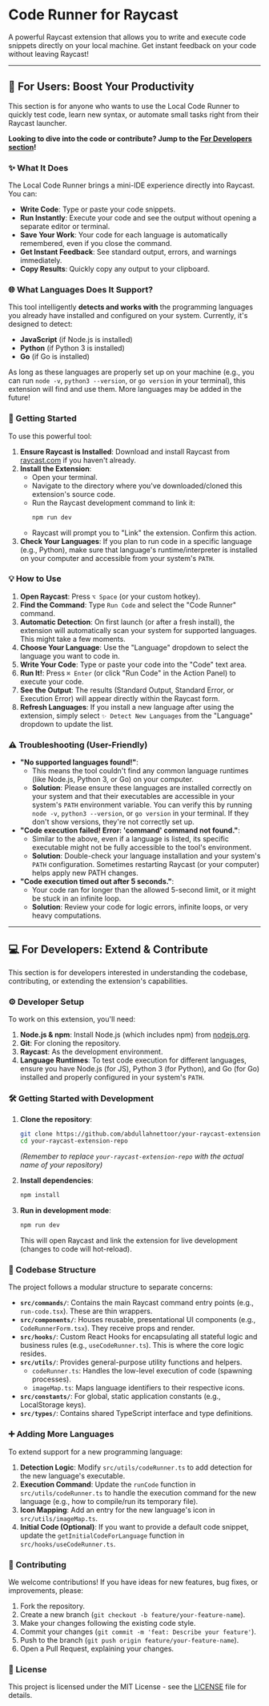 # Code Runner for Raycast

A powerful Raycast extension that allows you to write and execute code snippets directly on your local machine. Get instant feedback on your code without leaving Raycast\!

-----

## 🎯 For Users: Boost Your Productivity

This section is for anyone who wants to use the Local Code Runner to quickly test code, learn new syntax, or automate small tasks right from their Raycast launcher.

**Looking to dive into the code or contribute? Jump to the [For Developers section](#for-developers:-extend-&-contribute)\!**

### ✨ What It Does

The Local Code Runner brings a mini-IDE experience directly into Raycast. You can:

  * **Write Code**: Type or paste your code snippets.
  * **Run Instantly**: Execute your code and see the output without opening a separate editor or terminal.
  * **Save Your Work**: Your code for each language is automatically remembered, even if you close the command.
  * **Get Instant Feedback**: See standard output, errors, and warnings immediately.
  * **Copy Results**: Quickly copy any output to your clipboard.

### 🌐 What Languages Does It Support?

This tool intelligently **detects and works with** the programming languages you already have installed and configured on your system. Currently, it's designed to detect:

  * **JavaScript** (if Node.js is installed)
  * **Python** (if Python 3 is installed)
  * **Go** (if Go is installed)

As long as these languages are properly set up on your machine (e.g., you can run `node -v`, `python3 --version`, or `go version` in your terminal), this extension will find and use them. More languages may be added in the future\!

### 🚀 Getting Started

To use this powerful tool:

1.  **Ensure Raycast is Installed**: Download and install Raycast from [raycast.com](https://www.raycast.com/) if you haven't already.
2.  **Install the Extension**:
      * Open your terminal.
      * Navigate to the directory where you've downloaded/cloned this extension's source code.
      * Run the Raycast development command to link it:
        ```bash
        npm run dev
        ```
      * Raycast will prompt you to "Link" the extension. Confirm this action.
3.  **Check Your Languages**: If you plan to run code in a specific language (e.g., Python), make sure that language's runtime/interpreter is installed on your computer and accessible from your system's `PATH`.

### 💡 How to Use

1.  **Open Raycast**: Press `⌥ Space` (or your custom hotkey).
2.  **Find the Command**: Type `Run Code` and select the "Code Runner" command.
3.  **Automatic Detection**: On first launch (or after a fresh install), the extension will automatically scan your system for supported languages. This might take a few moments.
4.  **Choose Your Language**: Use the "Language" dropdown to select the language you want to code in.
5.  **Write Your Code**: Type or paste your code into the "Code" text area.
6.  **Run It\!**: Press `⌘ Enter` (or click "Run Code" in the Action Panel) to execute your code.
7.  **See the Output**: The results (Standard Output, Standard Error, or Execution Error) will appear directly within the Raycast form.
8.  **Refresh Languages**: If you install a new language after using the extension, simply select `✨ Detect New Languages` from the "Language" dropdown to update the list.

### ⚠️ Troubleshooting (User-Friendly)

  * **"No supported languages found\!"**:
      * This means the tool couldn't find any common language runtimes (like Node.js, Python 3, or Go) on your computer.
      * **Solution**: Please ensure these languages are installed correctly on your system and that their executables are accessible in your system's `PATH` environment variable. You can verify this by running `node -v`, `python3 --version`, or `go version` in your terminal. If they don't show versions, they're not correctly set up.
  * **"Code execution failed\! Error: 'command' command not found."**:
      * Similar to the above, even if a language is listed, its specific executable might not be fully accessible to the tool's environment.
      * **Solution**: Double-check your language installation and your system's `PATH` configuration. Sometimes restarting Raycast (or your computer) helps apply new PATH changes.
  * **"Code execution timed out after 5 seconds."**:
      * Your code ran for longer than the allowed 5-second limit, or it might be stuck in an infinite loop.
      * **Solution**: Review your code for logic errors, infinite loops, or very heavy computations.

-----

## 💻 For Developers: Extend & Contribute

This section is for developers interested in understanding the codebase, contributing, or extending the extension's capabilities.

### ⚙️ Developer Setup

To work on this extension, you'll need:

1.  **Node.js & npm**: Install Node.js (which includes npm) from [nodejs.org](https://nodejs.org/).
2.  **Git**: For cloning the repository.
3.  **Raycast**: As the development environment.
4.  **Language Runtimes**: To test code execution for different languages, ensure you have Node.js (for JS), Python 3 (for Python), and Go (for Go) installed and properly configured in your system's `PATH`.

### 🛠️ Getting Started with Development

1.  **Clone the repository**:

    ```bash
    git clone https://github.com/abdullahnettoor/your-raycast-extension-repo.git
    cd your-raycast-extension-repo
    ```

    *(Remember to replace `your-raycast-extension-repo` with the actual name of your repository)*

2.  **Install dependencies**:

    ```bash
    npm install
    ```

3.  **Run in development mode**:

    ```bash
    npm run dev
    ```

    This will open Raycast and link the extension for live development (changes to code will hot-reload).

### 📂 Codebase Structure

The project follows a modular structure to separate concerns:

  * **`src/commands/`**: Contains the main Raycast command entry points (e.g., `run-code.tsx`). These are thin wrappers.
  * **`src/components/`**: Houses reusable, presentational UI components (e.g., `CodeRunnerForm.tsx`). They receive props and render.
  * **`src/hooks/`**: Custom React Hooks for encapsulating all stateful logic and business rules (e.g., `useCodeRunner.ts`). This is where the core logic resides.
  * **`src/utils/`**: Provides general-purpose utility functions and helpers.
      * `codeRunner.ts`: Handles the low-level execution of code (spawning processes).
      * `imageMap.ts`: Maps language identifiers to their respective icons.
  * **`src/constants/`**: For global, static application constants (e.g., LocalStorage keys).
  * **`src/types/`**: Contains shared TypeScript interface and type definitions.

### ➕ Adding More Languages

To extend support for a new programming language:

1.  **Detection Logic**: Modify `src/utils/codeRunner.ts` to add detection for the new language's executable.
2.  **Execution Command**: Update the `runCode` function in `src/utils/codeRunner.ts` to handle the execution command for the new language (e.g., how to compile/run its temporary file).
3.  **Icon Mapping**: Add an entry for the new language's icon in `src/utils/imageMap.ts`.
4.  **Initial Code (Optional)**: If you want to provide a default code snippet, update the `getInitialCodeForLanguage` function in `src/hooks/useCodeRunner.ts`.

### 🤝 Contributing

We welcome contributions\! If you have ideas for new features, bug fixes, or improvements, please:

1.  Fork the repository.
2.  Create a new branch (`git checkout -b feature/your-feature-name`).
3.  Make your changes following the existing code style.
4.  Commit your changes (`git commit -m 'feat: Describe your feature'`).
5.  Push to the branch (`git push origin feature/your-feature-name`).
6.  Open a Pull Request, explaining your changes.

### 📄 License

This project is licensed under the MIT License - see the [LICENSE](LICENSE) file for details.